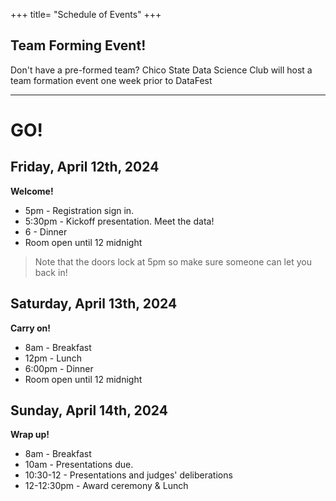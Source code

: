 +++
title= "Schedule of Events"
+++

<html>
    <link rel="stylesheet" href="style.css" />
</html>

<!---

Registration sign in starts at 5pm on Friday. 

You are of course free to come and go as you please throughout the event, but here are the times all team members should plan to be on premises:

- Friday 5-5:30pm - registration & kickoff session
- Saturday afternoon - group photo. Exact time to be announced via Discord 
- Sunday 1pm - Presentation submissions due
- Sunday 2pm - Presentations to Judges and awards ceremony

# On your marks....


* You are welcome to use any programming language you like, but we will host some pre-event workshops for Python, R, SAP Lumeria and possibly others. 
* Data Science Calendar of events https://csudsi.netlify.com/page/events/ 


    - Thu 2-14 2-3pm: Spatial data analysis. 
    - Tue 2-19 3-4pm: Managing data using SQL. Materials: https://csudsi.netlify.com/2019/02/13/2019-02-13-intro-sql/ 
    - Tue 3-5 2-3pm: Strategies to manage big data
    - Thu 3-28 2-3pm: Information Visualization
    - Fri 3-29 1-2pm: Using SAP Lumeria for Data Visualization (Glenn 304)
    - Tue 4-2 2-4pm: DataFest Prep - Get the experience by playing with last year's DataFest data. 
--->

## Team Forming Event! 

Don't have a pre-formed team? Chico State Data Science Club will host a team formation event one week prior to DataFest


----
# GO!

## Friday, April 12th, 2024
**Welcome!**  
 
* 5pm - Registration sign in. 
* 5:30pm - Kickoff presentation. Meet the data!
* 6 - Dinner
* Room open until 12 midnight

> Note that the doors lock at 5pm so make sure someone can let you back in!

## Saturday, April 13th, 2024    
**Carry on!**  

* 8am - Breakfast    
* 12pm - Lunch
* 6:00pm - Dinner
* Room open  until 12 midnight 

## Sunday, April 14th, 2024  
**Wrap up!**  
 
* 8am - Breakfast    
* 10am - Presentations due. 
* 10:30-12 - Presentations and judges' deliberations    
* 12-12:30pm - Award ceremony & Lunch      


